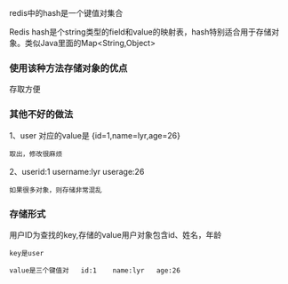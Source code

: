 redis中的hash是一个键值对集合

Redis hash是个string类型的field和value的映射表，hash特别适合用于存储对象。类似Java里面的Map<String,Object>

### 使用该种方法存储对象的优点

存取方便

### 其他不好的做法

1、user 对应的value是 {id=1,name=lyr,age=26}

    取出，修改很麻烦

2、userid:1 username:lyr userage:26

    如果很多对象，则存储非常混乱

### 存储形式

用户ID为查找的key,存储的value用户对象包含id、姓名，年龄

    key是user

    value是三个键值对   id:1    name:lyr   age:26






































